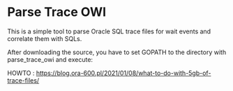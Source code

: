 # Parse Trace OWI 
This is a simple tool to parse Oracle SQL trace files for wait events and correlate them with SQLs. 

After downloading the source, you have to set GOPATH to the directory with parse_trace_owi and execute: 

HOWTO : https://blog.ora-600.pl/2021/01/08/what-to-do-with-5gb-of-trace-files/

